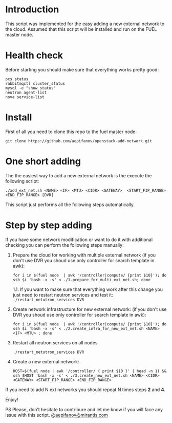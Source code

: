 # Introduction
This script was implemented for the easy adding a new external network to the cloud.
Assumed that this script will be installed and run on the FUEL master node.

# Health check

Before starting you should make sure that everything works pretty good:
```
pcs status
rabbitmqctl cluster_status
mysql -e "show status"
neutron agent-list
nova service-list
```

# Install
First of all you need to clone this repo to the fuel master node:
```
git clone https://github.com/aepifanov/openstack-add-network.git
```

# One short adding
The the easiest way to add a new external network is the execute the following script:
```
./add_ext_net.sh <NAME> <IF> <MTU> <CIDR> <GATEWAY>  <START_FIP_RANGE> <END_FIP_RANGE> [DVR]
```
This script just performs all the following steps automatically.

# Step by step adding
If you have some network modification or want to do it with additional checking you can
perform the following steps manually:

1. Prepare the cloud for working with multiple external network
   (if you don't use DVR you shoud use only controller for search template in awk):
    ```
    for i in $(fuel node  | awk '/controller|compute/ {print $10}'); do ssh $i 'bash -x -s' < ./1.prepare_for_multi_ext_net.sh; done
    ```

    1.1. If you want to make sure that everything work after this change you just need to
         restart neutron services and test it:
         ```
         ./restart_netutron_services DVR
         ```

2. Create network infrastructure for new external network:
   (if you don't use DVR you shoud use only controller for search template in awk):
   ```
   for i in $(fuel node  | awk '/controller|compute/ {print $10}'); do ssh $i 'bash -x -s' < ./2.create_infra_for_new_ext_net.sh <NAME> <IF> <MTU> ; done
   ```

3. Restart all neutron services on all nodes
    ```
    ./restart_netutron_services DVR
    ```

4. Create a new external network:
    ```
    HOST=$(fuel node | awk '/controller/ { print $10 }' | head -n 1) && ssh $HOST 'bash -x -s' < ./3.create_new_ext_net.sh <NAME> <CIDR> <GATEWAY> <START_FIP_RANGE> <END_FIP_RANGE>
    ```

If you need to add N ext networks you should repeat N times steps **2** and **4**.

Enjoy!

PS
Please, don’t hesitate to contribure and let me know if you will face any issue with this script.
@aepifanov@mirantis.com

